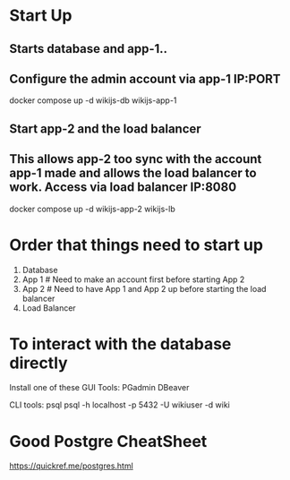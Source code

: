 # Start Up

## Starts database and app-1..
## Configure the admin account via app-1 IP:PORT
docker compose up -d wikijs-db wikijs-app-1

## Start app-2 and the load balancer
## This allows app-2 too sync with the account app-1 made and allows the load balancer to work. Access via load balancer IP:8080
docker compose up -d wikijs-app-2 wikijs-lb

# Order that things need to start up
1. Database
2. App 1    # Need to make an account first before starting App 2
3. App 2    # Need to have App 1 and App 2 up before starting the load balancer
4. Load Balancer 

# To interact with the database directly
Install one of these GUI Tools:
    PGadmin
    DBeaver

CLI tools:
    psql
        psql -h localhost -p 5432 -U wikiuser -d wiki

# Good Postgre CheatSheet
https://quickref.me/postgres.html
